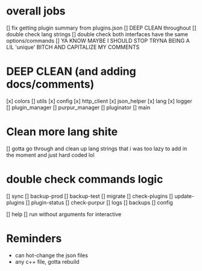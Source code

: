 # overall jobs
[] fix getting plugin summary from plugins.json
[] DEEP CLEAN throughout 
[] double check lang strings
[] double check both interfaces have the same options/commands
[] YA KNOW MAYBE I SHOULD STOP TRYNA BEING A LIL 'unique' BITCH AND CAPITALIZE MY COMMENTS

# DEEP CLEAN (and adding docs/comments)
[x] colors
[] utils
[x] config
[x] http_client
[x] json_helper
[x] lang
[x] logger
[] plugin_manager
[] purpur_manager
[] pluginator
[] main

# Clean more lang shite
[] gotta go through and clean up lang strings that i was too lazy to add in the moment and just hard coded lol

# double check commands logic
[] sync
[] backup-prod
[] backup-test
[] migrate
[] check-plugins
[] update-plugins
[] plugin-status
[] check-purpur
[] logs
[] backups
[] config

[] help
[] run without arguments for interactive

# Reminders
- can hot-change the json files
- any c++ file, gotta rebuild